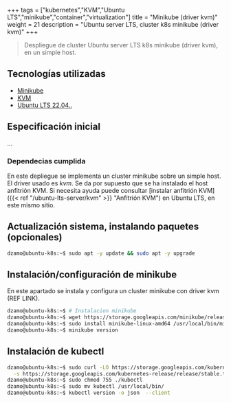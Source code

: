 +++
tags = ["kubernetes","KVM","Ubuntu LTS","minikube","container","virtualization"]
title = "Minikube (driver kvm)"
weight = 21
description = "Ubuntu server LTS, cluster k8s minikube (driver kvm)"
+++

> Despliegue de cluster Ubuntu server LTS k8s minikube (driver kvm), en un simple host.

## Tecnologías utilizadas

- [Minikube](https://minikube.sigs.k8s.io/docs/start/)
- [KVM](https://www.linux-kvm.org/page/Main_Page)
- [Ubuntu LTS 22.04..](https://ubuntu.com/)

## Especificación inicial

... 

### Dependecias cumplida

En este depliegue se implementa un cluster minikube sobre un simple host. El driver usado es _kvm_. Se da por supuesto que se ha instalado el host anfitrión KVM. Si necesita ayuda puede consultar [instalar anfitrión KVM]({{< ref "/ubuntu-lts-server/kvm" >}} "Anfitrión KVM") en Ubuntu LTS, en este mismo sitio.

## Actualización sistema, instalando paquetes (opcionales)

```bash
dzamo@ubuntu-k8s:~$ sudo apt -y update && sudo apt -y upgrade
```

## Instalación/configuración de minikube

En este apartado se instala y configura un cluster minikube con driver kvm (REF LINK). 

```bash
dzamo@ubuntu-k8s:~$ # Instalacion minikube
dzamo@ubuntu-k8s:~$ wget https://storage.googleapis.com/minikube/releases/latest/minikube-linux-amd64
dzamo@ubuntu-k8s:~$ sudo install minikube-linux-amd64 /usr/local/bin/minikube
dzamo@ubuntu-k8s:~$ minikube version
```

## Instalación de kubectl

```bash
dzamo@ubuntu-k8s:~$ sudo curl -LO https://storage.googleapis.com/kubernetes-release/release/`curl \
  -s https://storage.googleapis.com/kubernetes-release/release/stable.txt`/bin/linux/amd64/kubectl
dzamo@ubuntu-k8s:~$ sudo chmod 755 ./kubectl
dzamo@ubuntu-k8s:~$ sudo mv kubectl /usr/local/bin/
dzamo@ubuntu-k8s:~$ kubectl version -o json  --client
```

